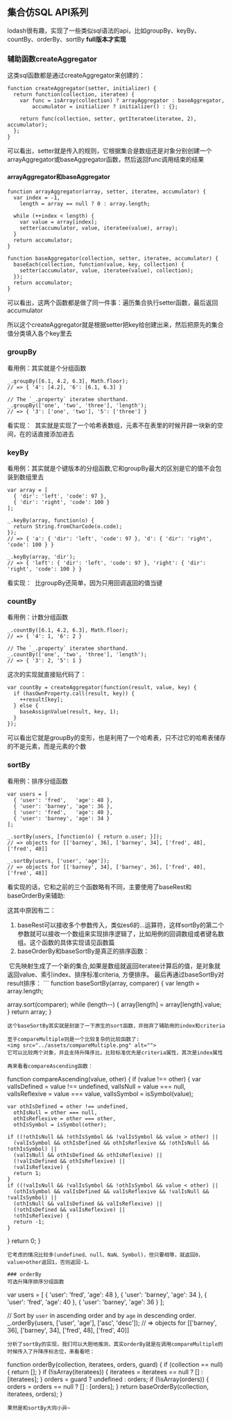 ## 集合仿SQL API系列
lodash很有趣，实现了一些类似sql语法的api，比如groupBy、keyBy、countBy、orderBy、sortBy
**full版本才实现**

### 辅助函数createAggregator
这类sql函数都是通过createAggregator来创建的：
```
function createAggregator(setter, initializer) {
  return function(collection, iteratee) {
    var func = isArray(collection) ? arrayAggregator : baseAggregator,
        accumulator = initializer ? initializer() : {};

    return func(collection, setter, getIteratee(iteratee, 2), accumulator);
  };
}
```
可以看出，setter就是传入的规则，它根据集合是数组还是对象分别创建一个arrayAggregator或baseAggregator函数，然后返回func调用结束的结果

#### arrayAggregator和baseAggregator
```
function arrayAggregator(array, setter, iteratee, accumulator) {
  var index = -1,
    length = array == null ? 0 : array.length;

  while (++index < length) {
    var value = array[index];
    setter(accumulator, value, iteratee(value), array);
  }
  return accumulator;
}

function baseAggregator(collection, setter, iteratee, accumulator) {
  baseEach(collection, function(value, key, collection) {
    setter(accumulator, value, iteratee(value), collection);
  });
  return accumulator;
}
```
可以看出，这两个函数都是做了同一件事：遍历集合执行setter函数，最后返回accumulator

所以这个createAggregator就是根据setter把key给创建出来，然后把原先的集合值分类填入各个key里去

### groupBy
看用例：其实就是个分组函数
```
_.groupBy([6.1, 4.2, 6.3], Math.floor);
// => { '4': [4.2], '6': [6.1, 6.3] }
 
// The `_.property` iteratee shorthand.
_.groupBy(['one', 'two', 'three'], 'length');
// => { '3': ['one', 'two'], '5': ['three'] }
```

看实现：
<img src="../assets/groupBy.png" alt="">
其实就是实现了一个哈希表数组，元素不在表里的时候开辟一块新的空间，在的话直接添加进去

### keyBy
看用例：其实就是个键版本的分组函数,它和groupBy最大的区别是它的值不会包装到数组里去
```
var array = [
  { 'dir': 'left', 'code': 97 },
  { 'dir': 'right', 'code': 100 }
];
 
_.keyBy(array, function(o) {
  return String.fromCharCode(o.code);
});
// => { 'a': { 'dir': 'left', 'code': 97 }, 'd': { 'dir': 'right', 'code': 100 } }
 
_.keyBy(array, 'dir');
// => { 'left': { 'dir': 'left', 'code': 97 }, 'right': { 'dir': 'right', 'code': 100 } }
```
看实现：
<img src="../assets/keyBy.png" alt="">
比groupBy还简单，因为只用回调返回的值当键

### countBy
看用例：计数分组函数
```
_.countBy([6.1, 4.2, 6.3], Math.floor);
// => { '4': 1, '6': 2 }
 
// The `_.property` iteratee shorthand.
_.countBy(['one', 'two', 'three'], 'length');
// => { '3': 2, '5': 1 }
```
这次的实现就直接贴代码了：
```
var countBy = createAggregator(function(result, value, key) {
  if (hasOwnProperty.call(result, key)) {
    ++result[key];
  } else {
    baseAssignValue(result, key, 1);
  }
});
```
可以看出它就是groupBy的变形，也是利用了一个哈希表，只不过它的哈希表储存的不是元素，而是元素的个数

### sortBy
看用例：排序分组函数
```
var users = [
  { 'user': 'fred',   'age': 48 },
  { 'user': 'barney', 'age': 36 },
  { 'user': 'fred',   'age': 40 },
  { 'user': 'barney', 'age': 34 }
];
 
_.sortBy(users, [function(o) { return o.user; }]);
// => objects for [['barney', 36], ['barney', 34], ['fred', 48], ['fred', 40]]
 
_.sortBy(users, ['user', 'age']);
// => objects for [['barney', 34], ['barney', 36], ['fred', 40], ['fred', 48]]
```
看实现的话，它和之前的三个函数略有不同，主要使用了baseRest和baseOrderBy来辅助:
<img src="../assets/sortBy.png" alt="">

这其中原因有二：
1. baseRest可以接收多个参数传入，类似es6的...运算符，这样sortBy的第二个参数就可以接收一个数组来实现排序逻辑了，比如用例的回调数组或者键名数组。这个函数的具体实现请见函数篇
2. baseOrderBy和baseSortBy是真正的排序函数：
<img src="../assets/baseOrderBy.png" alt="">
它先映射生成了一个新的集合,如果是数组就返回iteratee计算后的值，是对象就返回value、索引index、排序标准criteria, 方便排序。
最后再通过baseSortBy对result排序：
```
function baseSortBy(array, comparer) {
  var length = array.length;

  array.sort(comparer);
  while (length--) {
    array[length] = array[length].value;
  }
  return array;
}
```
这个baseSortBy其实就是封装了一下原生的sort函数，并抛弃了辅助用的index和criteria

至于compareMultiple则是一个比较复杂的比较函数了:
<img src="../assets/compareMultiple.png" alt="">
它可以比较两个对象，并且支持升降序比，比较标准优先是criteria属性，其次是index属性

再来看看compareAscending函数：
```
function compareAscending(value, other) {
  if (value !== other) {
    var valIsDefined = value !== undefined,
      valIsNull = value === null,
      valIsReflexive = value === value,
      valIsSymbol = isSymbol(value);

    var othIsDefined = other !== undefined,
      othIsNull = other === null,
      othIsReflexive = other === other,
      othIsSymbol = isSymbol(other);

    if ((!othIsNull && !othIsSymbol && !valIsSymbol && value > other) ||
      (valIsSymbol && othIsDefined && othIsReflexive && !othIsNull && !othIsSymbol) ||
      (valIsNull && othIsDefined && othIsReflexive) ||
      (!valIsDefined && othIsReflexive) ||
      !valIsReflexive) {
      return 1;
    }
    if ((!valIsNull && !valIsSymbol && !othIsSymbol && value < other) ||
      (othIsSymbol && valIsDefined && valIsReflexive && !valIsNull && !valIsSymbol) ||
      (othIsNull && valIsDefined && valIsReflexive) ||
      (!othIsDefined && valIsReflexive) ||
      !othIsReflexive) {
      return -1;
    }
  }
  return 0;
}
```
它考虑的情况比较多(undefined、null、NaN、Symbol)，但只要相等，就返回0，value>other返回1，否则返回-1。

### orderBy
可选升降序排序分组函数
```
var users = [
  { 'user': 'fred',   'age': 48 },
  { 'user': 'barney', 'age': 34 },
  { 'user': 'fred',   'age': 40 },
  { 'user': 'barney', 'age': 36 }
];
 
// Sort by `user` in ascending order and by `age` in descending order.
_.orderBy(users, ['user', 'age'], ['asc', 'desc']);
// => objects for [['barney', 36], ['barney', 34], ['fred', 48], ['fred', 40]]
```
分析了sortBy的实现，我们可以大胆地推测，其实orderBy就是在调用compareMultiple的时候传入了升降序标志位，来看看吧：
```
function orderBy(collection, iteratees, orders, guard) {
  if (collection == null) {
    return [];
  }
  if (!isArray(iteratees)) {
    iteratees = iteratees == null ? [] : [iteratees];
  }
  orders = guard ? undefined : orders;
  if (!isArray(orders)) {
    orders = orders == null ? [] : [orders];
  }
  return baseOrderBy(collection, iteratees, orders);
}
```
果然是和sortBy大同小异~